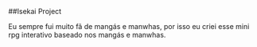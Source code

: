 ##Isekai Project


Eu sempre fui muito fã de mangás e manwhas, por isso eu criei esse mini rpg interativo baseado nos mangás e manwhas.
